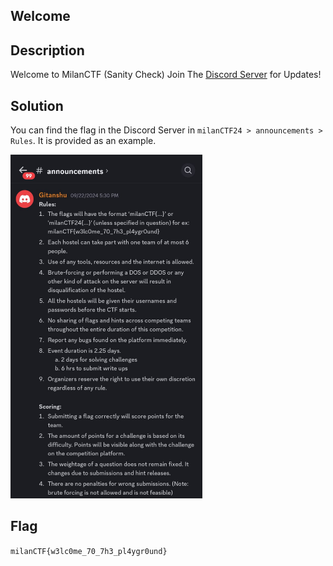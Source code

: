 ## Welcome

## Description
Welcome to MilanCTF (Sanity Check) Join The [Discord Server](https://discord.gg/5RSsMbvp) for Updates!

## Solution
You can find the flag in the Discord Server in `milanCTF24 > announcements > Rules`. It is provided as an example.

<img src='https://github.com/garg-tech/milanCTF24-Write-ups/blob/main/Miscellaneous/Welcome/sanity%20check.jpeg' height=550 />

## Flag
`milanCTF{w3lc0me_70_7h3_pl4ygr0und}`
